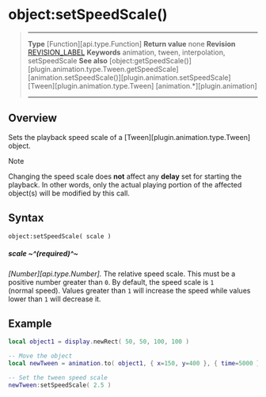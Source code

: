 # object:setSpeedScale()

> --------------------- ------------------------------------------------------------------------------------------
> __Type__              [Function][api.type.Function]
> __Return value__      none
> __Revision__          [REVISION_LABEL](REVISION_URL)
> __Keywords__          animation, tween, interpolation, setSpeedScale
> __See also__          [object:getSpeedScale()][plugin.animation.type.Tween.getSpeedScale]
>						[animation.setSpeedScale()][plugin.animation.setSpeedScale]
>						[Tween][plugin.animation.type.Tween]
>						[animation.*][plugin.animation]
> --------------------- ------------------------------------------------------------------------------------------

## Overview

Sets the playback speed scale of a [Tween][plugin.animation.type.Tween] object.

<div class="guide-notebox">
<div class="notebox-title">Note</div>

Changing the speed scale does __not__ affect any __delay__ set for starting the playback. In other words, only the actual playing portion of the affected object(s) will be modified by this call.

</div>


## Syntax

	object:setSpeedScale( scale )

##### scale ~^(required)^~
_[Number][api.type.Number]._ The relative speed scale. This must be a positive number greater than `0`. By default, the speed scale is `1` (normal&nbsp;speed). Values greater than `1` will increase the speed while values lower than `1` will decrease it.

## Example

``````lua
local object1 = display.newRect( 50, 50, 100, 100 )

-- Move the object
local newTween = animation.to( object1, { x=150, y=400 }, { time=5000 } )

-- Set the tween speed scale
newTween:setSpeedScale( 2.5 )
``````
